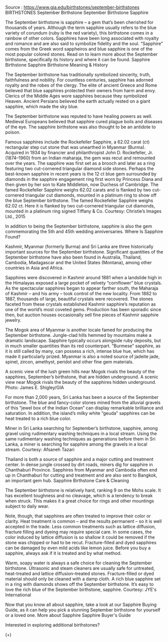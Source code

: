 Source : https://www.gia.edu/birthstones/september-birthstones
BIRTHSTONES
September Birthstone
September Birthstone Sapphire

The September birthstone is sapphire – a gem that’s been cherished for 
thousands of years. Although the term sapphire usually refers to the blue 
variety of corundum (ruby is the red variety), this birthstone comes in a 
rainbow of other colors. Sapphires have been long associated with royalty and 
romance and are also said to symbolize fidelity and the soul. “Sapphire” 
comes from the Greek word sappheiros and blue sapphire is one of the most 
popular colored stones. Read on to learn more about the September birthstone, 
specifically its history and where it can be found.
Sapphire Birthstone
Sapphire Birthstone Meaning & History

The September birthstone has traditionally symbolized sincerity, truth, 
faithfulness and nobility. For countless centuries, sapphire has adorned 
royalty and the robes of the clergy. The elite of ancient Greece and Rome 
believed that blue sapphires protected their owners from harm and envy. Clerics 
of the Middle Ages wore sapphires because they symbolized Heaven. Ancient 
Persians believed the earth actually rested on a giant sapphire, which made the 
sky blue.

The September birthstone was reputed to have healing powers as well. Medieval 
Europeans believed that sapphire cured plague boils and diseases of the eye. 
The sapphire birthstone was also thought to be an antidote to poison.

Famous sapphires include the Rockefeller Sapphire, a 62.02 carat (ct) 
rectangular step cut stone that was unearthed in Myanmar (Burma). Acquired in 
1934 by financier and philanthropist John D. Rockefeller, Jr. (1874–1960) 
from an Indian maharaja, the gem was recut and remounted over the years. The 
sapphire was first set as a brooch and later as a ring featuring two 
cut-cornered triangular diamond side stones. Perhaps the best-known sapphire in 
recent years is the 12 ct blue gem surrounded by diamonds in the sapphire 
engagement ring first worn by Princess Diana and then given by her son to Kate 
Middleton, now Duchess of Cambridge.
The famed Rockefeller Sapphire weighs 62.02 carats and is flanked by two 
cut-cornered triangular cut diamonds, mounted in a platinum ring to show off 
the blue September birthstone.
The famed Rockefeller Sapphire weighs 62.02 ct. Here it is flanked by two 
cut-cornered triangular cut diamonds, mounted in a platinum ring signed Tiffany 
& Co. Courtesy: Christie’s Images Ltd., 2015


In addition to being the September birthstone, sapphire is also the gem 
commemorating the 5th and 45th wedding anniversaries.
Where Is Sapphire Found?

Kashmir, Myanmar (formerly Burma) and Sri Lanka are three historically 
important sources for the September birthstone. Significant quantities of the 
September birthstone have also been found in Australia, Thailand, Cambodia, 
Madagascar and the United States (Montana), among other countries in Asia and 
Africa.

Sapphires were discovered in Kashmir around 1881 when a landslide high in the 
Himalayas exposed a large pocket of velvety “cornflower” blue crystals. As 
the spectacular sapphires began to appear farther south, the Maharaja of 
Kashmir – and his army – took control of the new locality. From 1882 to 
1887, thousands of large, beautiful crystals were recovered. The stones faceted 
from these crystals established Kashmir sapphire’s reputation as one of the 
world’s most coveted gems. Production has been sporadic since then, but 
auction houses occasionally sell fine pieces of Kashmir sapphire jewelry.

The Mogok area of Myanmar is another locale famed for producing the September 
birthstone. Jungle-clad hills hemmed by mountains make a dramatic landscape. 
Sapphire typically occurs alongside ruby deposits, but in much smaller 
quantities than its red counterpart. ”Burmese” sapphire, as it is still 
called by many, can possess a rich, intense blue hue, which has made it 
particularly prized. Myanmar is also a noted source of jadeite jade, spinel, 
zircon, amethyst, peridot and other fine gem materials.

A scenic view of the lush green hills near Mogok rivals the beauty of the 
sapphires, September’s birthstone, that are hidden underground.
A scenic view near Mogok rivals the beauty of the sapphires hidden underground. 
Photo: James E. Shigley/GIA


For more than 2,000 years, Sri Lanka has been a source of the September 
birthstone. The blue and fancy-color stones mined from the alluvial gravels of 
this “jewel box of the Indian Ocean” can display remarkable brilliance and 
saturation. In addition, the island’s milky white “geuda” sapphires can 
be heat treated to a rich blue color.

Miner in Sri Lanka searching for September’s birthstone, sapphire, among 
gravel using rudimentary washing techniques in a local stream.
Using the same rudimentary washing techniques as generations before them in Sri 
Lanka, a miner is searching for sapphire among the gravels in a local stream. 
Courtesy: Afsaneh Tazari


Thailand is both a source of sapphire and a major cutting and treatment center. 
In dense jungle crossed by dirt roads, miners dig for sapphire in Chanthaburi 
Province. Sapphires from Myanmar and Cambodia often end up in Chanthaburi for 
cutting and treatment and are also sent to Bangkok, an important gem hub.
Sapphire Birthstone Care & Cleaning

The September birthstone is relatively hard, ranking 9 on the Mohs scale. It 
has excellent toughness and no cleavage, which is a tendency to break when 
struck. This makes it a great choice for rings and other mountings subject to 
daily wear.

Note, though, that sapphires are often treated to improve their color or 
clarity. Heat treatment is common – and the results permanent – so it is 
well accepted in the trade. Less common treatments such as lattice diffusion, 
fracture filling and dyeing may require special care. In some cases, the color 
induced by lattice diffusion is so shallow it could be removed if the stone was 
chipped or had to be recut. Fracture-filled and dyed sapphires can be damaged 
by even mild acids like lemon juice. Before you buy a sapphire, always ask if 
it is treated and by what method.

Warm, soapy water is always a safe choice for cleaning the September 
birthstone. Ultrasonic and steam cleaners are usually safe for untreated, 
heat-treated and lattice diffusion–treated stones. Fracture-filled or dyed 
material should only be cleaned with a damp cloth.
A rich blue sapphire set in a ring with diamonds shows off the September 
birthstone.
It’s easy to love the rich blue of the September birthstone, sapphire. 
Courtesy: JYE's International


Now that you know all about sapphire, take a look at our Sapphire Buying Guide, 
as it can help you pick a stunning September birthstone for yourself or a loved 
one.
More about Sapphire Sapphire Buyer's Guide

Interested in exploring additional birthstones?

(+)
